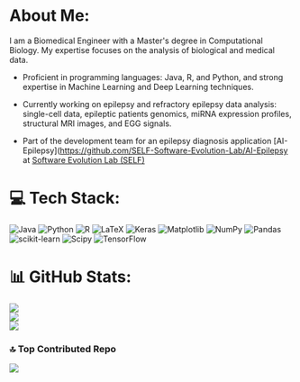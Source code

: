 # About Me:

I am a Biomedical Engineer with a Master's degree in Computational Biology. My expertise focuses on the analysis of biological and medical data.

- Proficient in programming languages: Java, R, and Python, and strong expertise in Machine Learning and Deep Learning techniques.

- Currently working on epilepsy and refractory epilepsy data analysis: single-cell data, epileptic patients genomics, miRNA expression profiles, structural MRI images, and EGG signals.

- Part of the development team for an epilepsy diagnosis application [AI-Epilepsy](https://github.com/SELF-Software-Evolution-Lab/AI-Epilepsy at [Software Evolution Lab (SELF)](https://github.com/SELF-Software-Evolution-Lab)


# 💻 Tech Stack:
![Java](https://img.shields.io/badge/java-%23ED8B00.svg?style=for-the-badge&logo=openjdk&logoColor=white) ![Python](https://img.shields.io/badge/python-3670A0?style=for-the-badge&logo=python&logoColor=ffdd54) ![R](https://img.shields.io/badge/r-%23276DC3.svg?style=for-the-badge&logo=r&logoColor=white) ![LaTeX](https://img.shields.io/badge/latex-%23008080.svg?style=for-the-badge&logo=latex&logoColor=white) ![Keras](https://img.shields.io/badge/Keras-%23D00000.svg?style=for-the-badge&logo=Keras&logoColor=white) ![Matplotlib](https://img.shields.io/badge/Matplotlib-%23ffffff.svg?style=for-the-badge&logo=Matplotlib&logoColor=black) ![NumPy](https://img.shields.io/badge/numpy-%23013243.svg?style=for-the-badge&logo=numpy&logoColor=white) ![Pandas](https://img.shields.io/badge/pandas-%23150458.svg?style=for-the-badge&logo=pandas&logoColor=white) ![scikit-learn](https://img.shields.io/badge/scikit--learn-%23F7931E.svg?style=for-the-badge&logo=scikit-learn&logoColor=white) ![Scipy](https://img.shields.io/badge/SciPy-%230C55A5.svg?style=for-the-badge&logo=scipy&logoColor=%white) ![TensorFlow](https://img.shields.io/badge/TensorFlow-%23FF6F00.svg?style=for-the-badge&logo=TensorFlow&logoColor=white)
# 📊 GitHub Stats:
![](https://github-readme-stats.vercel.app/api?username=JuanCarvajalDossman&theme=default_repocard&hide_border=false&include_all_commits=true&count_private=true)<br/>
![](https://nirzak-streak-stats.vercel.app/?user=JuanCarvajalDossman&theme=default_repocard&hide_border=false)<br/>
![](https://github-readme-stats.vercel.app/api/top-langs/?username=JuanCarvajalDossman&theme=default_repocard&hide_border=false&include_all_commits=true&count_private=true&layout=compact)

### 🔝 Top Contributed Repo
![](https://github-contributor-stats.vercel.app/api?username=JuanCarvajalDossman&limit=5&theme=default_repocard&combine_all_yearly_contributions=true)

<!-- Proudly created with GPRM ( https://gprm.itsvg.in ) -->

